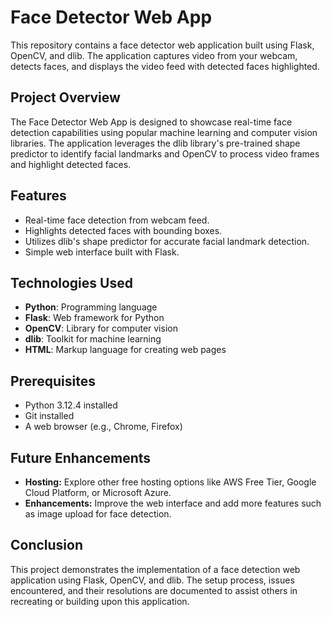 # Face Detector Web App

This repository contains a face detector web application built using Flask, OpenCV, and dlib. The application captures video from your webcam, detects faces, and displays the video feed with detected faces highlighted.

## Project Overview

The Face Detector Web App is designed to showcase real-time face detection capabilities using popular machine learning and computer vision libraries. The application leverages the dlib library's pre-trained shape predictor to identify facial landmarks and OpenCV to process video frames and highlight detected faces.

## Features

- Real-time face detection from webcam feed.
- Highlights detected faces with bounding boxes.
- Utilizes dlib's shape predictor for accurate facial landmark detection.
- Simple web interface built with Flask.

## Technologies Used

- **Python**: Programming language
- **Flask**: Web framework for Python
- **OpenCV**: Library for computer vision
- **dlib**: Toolkit for machine learning
- **HTML**: Markup language for creating web pages

## Prerequisites

- Python 3.12.4 installed
- Git installed
- A web browser (e.g., Chrome, Firefox)

## Future Enhancements

- **Hosting:** Explore other free hosting options like AWS Free Tier, Google Cloud Platform, or Microsoft Azure.
- **Enhancements:** Improve the web interface and add more features such as image upload for face detection.

## Conclusion

This project demonstrates the implementation of a face detection web application using Flask, OpenCV, and dlib. The setup process, issues encountered, and their resolutions are documented to assist others in recreating or building upon this application.
